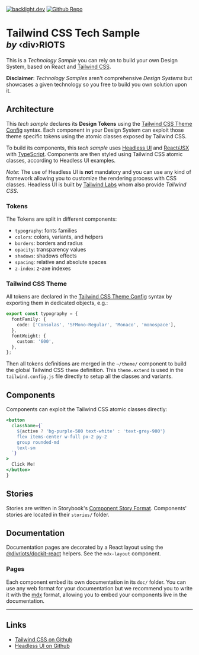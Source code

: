 [![backlight.dev](https://img.shields.io/badge/Open%20in-Backlight.dev%20editor-%23f8c307)](https://backlight.dev/review/U3bRwsh0qncQBY27uPGi)
[![Github Repo](https://img.shields.io/github/last-commit/divriots/starter-tailwindcss)](https://github.com/divriots/starter-tailwindcss)

# Tailwind CSS Tech Sample <br/><small>_by_ ‹div›RIOTS</small>

This is a _Technology Sample_ you can rely on to build your own Design System, based on React and [Tailwind CSS](https://tailwindcss.com/).

**Disclaimer**: _Technology Samples_ aren't comprehensive _Design Systems_ but showcases a given technology so you free to build you own solution upon it.

## Architecture

This _tech sample_ declares its **Design Tokens** using the [Tailwind CSS Theme Config](https://tailwindcss.com/docs/configuration) syntax. Each component in your Design System can exploit those theme specific tokens using the atomic classes exposed by Tailwind CSS.

To build its components, this _tech sample_ uses [Headless UI](https://headlessui.dev/) and [React/JSX](https://reactjs.org/docs/introducing-jsx.html) with [TypeScript](https://www.typescriptlang.org/). Components are then styled using Tailwind CSS atomic classes, according to Headless UI examples.

_Note_: The use of Headless UI is **not** mandatory and you can use any kind of framework allowing you to customize the rendering process with CSS classes. Headless UI is built by [Tailwind Labs](https://github.com/tailwindlabs) whom also provide _Tailwind CSS_.

### Tokens

The Tokens are split in different components:

- `typography`: fonts families
- `colors`: colors, variants, and helpers
- `borders`: borders and radius
- `opacity`: transparency values
- `shadows`: shadows effects
- `spacing`: relative and absolute spaces
- `z-index`: z-axe indexes

### Tailwind CSS Theme

All tokens are declared in the [Tailwind CSS Theme Config](https://tailwindcss.com/docs/configuration) syntax by exporting them in dedicated objects, e.g.:

```ts
export const typography = {
  fontFamily: {
    code: ['Consolas', 'SFMono-Regular', 'Monaco', 'monospace'],
  },
  fontWeight: {
    custom: '600',
  },
};
```

Then all tokens definitions are merged in the `~/theme/` component to build the global Tailwind CSS `theme` definition. This `theme.extend` is used in the `tailwind.config.js` file directly to setup all the classes and variants.

## Components

Components can exploit the Tailwind CSS atomic classes directly:

```jsx
<button
  className={`
    ${active ? 'bg-purple-500 text-white' : 'text-grey-900'}
    flex items-center w-full px-2 py-2
    group rounded-md
    text-sm
  `}
>
  Click Me!
</button>
}
```

## Stories

Stories are written in Storybook's [Component Story Format](https://backlight.dev/docs/component-story-format). Components' stories are located in their `stories/` folder.

## Documentation

Documentation pages are decorated by a React layout using the [@divriots/dockit-react](https://github.com/divriots/dockit-react) helpers. See the `mdx-layout` component.

### Pages

Each component embed its own documentation in its `doc/` folder. You can use any web format for your documentation but we recommend you to write it with the [mdx](https://backlight.dev/docs/mdx) format, allowing you to embed your components live in the documentation.

---

## Links

- [Tailwind CSS on Github](https://github.com/tailwindlabs/tailwindcss)
- [Headless UI on Github](https://github.com/tailwindlabs/headlessui)

